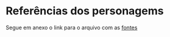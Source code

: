 # Referências dos personagems
Segue em anexo o link para o arquivo com as [fontes](https://docs.google.com/document/d/18wx4sUDO7gD6sHT1TW2AfJRBPwVbNOaHIJMuRa2Z0Ag/edit?usp=sharing)
